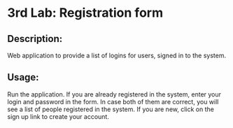 # 3rd Lab: Registration form

## Description:
Web application to provide a list of logins for users, signed in to the system.

## Usage:
Run the application. If you are already registered in the system, enter your login and password in the form. 
In case both of them are correct, you will see a list of people registered in the system.
If you are new, click on the sign up link to create your account.